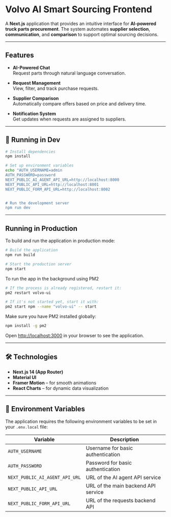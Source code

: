 # Volvo AI Smart Sourcing Frontend

A **Next.js** application that provides an intuitive interface for **AI-powered truck parts procurement**. The system automates **supplier selection**, **communication**, and **comparison** to support optimal sourcing decisions.

---

## Features

- **AI-Powered Chat**  
  Request parts through natural language conversation.

- **Request Management**  
  View, filter, and track purchase requests.

- **Supplier Comparison**  
  Automatically compare offers based on price and delivery time.

- **Notification System**  
  Get updates when requests are assigned to suppliers.

---

## 🚀 Running in Dev

```bash
# Install dependencies
npm install

# Set up environment variables
echo "AUTH_USERNAME=admin
AUTH_PASSWORD=password
NEXT_PUBLIC_AI_AGENT_API_URL=http://localhost:8000
NEXT_PUBLIC_API_URL=http://localhost:8001
NEXT_PUBLIC_FORM_API_URL=http://localhost:8002


# Run the development server
npm run dev
```

---

## Running in Production

To build and run the application in production mode:

```bash
# Build the application
npm run build

# Start the production server
npm start
```

To run the app in the background using PM2

```bash
# If the process is already registered, restart it:
pm2 restart volvo-ui

# If it's not started yet, start it with:
pm2 start npm --name "volvo-ui" -- start

```

Make sure you have PM2 installed globally:

```bash
npm install -g pm2
```

Open [http://localhost:3000](http://localhost:3000) in your browser to see the application.

---

## 🛠️ Technologies

- **Next.js 14 (App Router)**
- **Material UI**
- **Framer Motion** – for smooth animations
- **React Charts** – for dynamic data visualization

---

## 🔐 Environment Variables

The application requires the following environment variables to be set in your `.env.local` file:

| Variable                       | Description                         |
| ------------------------------ | ----------------------------------- |
| `AUTH_USERNAME`                | Username for basic authentication   |
| `AUTH_PASSWORD`                | Password for basic authentication   |
| `NEXT_PUBLIC_AI_AGENT_API_URL` | URL of the AI agent API service     |
| `NEXT_PUBLIC_API_URL`          | URL of the main backend API service |
| `NEXT_PUBLIC_FORM_API_URL`     | URL of the requests backend API     |
